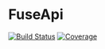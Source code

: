 # FuseApi

[![Build Status](https://github.com/KlausC/FuseApi.jl/actions/workflows/CI.yml/badge.svg?branch=main)](https://github.com/KlausC/FuseApi.jl/actions/workflows/CI.yml?query=branch%3Amain)
[![Coverage](https://codecov.io/gh/KlausC/FuseApi.jl/branch/main/graph/badge.svg)](https://codecov.io/gh/KlausC/FuseApi.jl)

